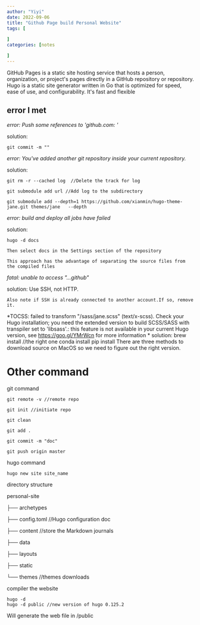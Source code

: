 ```yaml
---
author: "Yiyi"
date: 2022-09-06
title: "Github Page build Personal Website"
tags: [
 
]
categories: [notes

]
---
```


GitHub Pages is a static site hosting service that hosts a person, organization, or project's pages directly in a GitHub repository or repository.
Hugo is a static site generator written in Go that is optimized for speed, ease of use, and configurability. It's fast and flexible

## error I met

*error: Push some references to 'github.com: '*

solution: 

    git commit -m ""


*error: You've added another git repository inside your current repository.*

solution:  

    git rm -r --cached log  //Delete the track for log

    git submodule add url //Add log to the subdirectory

    git submodule add --depth=1 https://github.com/xianmin/hugo-theme-jane.git themes/jane   --depth 



*error: build and deploy all jobs have failed*

solution: 

    hugo -d docs

    Then select docs in the Settings section of the repository

    This approach has the advantage of separating the source files from the compiled files



*fatal: unable to access "...github"*

solution: 
    Use SSH, not HTTP.

    Also note if SSH is already connected to another account.If so, remove it.


*TOCSS: failed to transform "/sass/jane.scss" (text/x-scss). Check your Hugo installation; you need the extended version to build SCSS/SASS with transpiler set to 'libsass'.: this feature is not available in your current Hugo version, see https://goo.gl/YMrWcn for more information *
solution: 
    brew install //the right one
    conda install
    pip install
    There are three methods to download source on MacOS so we need to figure out 
    the right version.

# Other command
git command
    
    git remote -v //remote repo
    
    git init //initiate repo
    
    git clean
    
    git add .
    
    git commit -m "doc"
    
    git push origin master

hugo command

    hugo new site site_name

directory structure

personal-site

├── archetypes

├── config.toml   //Hugo configuration doc

├── content       //store the Markdown journals

├── data

├── layouts

├── static

└── themes        //themes downloads

compiler the website

    hugo -d 
    hugo -d public //new version of hugo 0.125.2

Will generate the web file in /public

